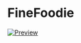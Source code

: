 # FineFoodie


[![Preview](https://dabuttonfactory.com/button.png?t=Preview&f=Open+Sans-Bold&ts=16&tc=fff&hp=20&vp=8&c=6&bgt=unicolored&bgc=ff0061)](https://ruden2007.github.io/FineFoodie/)
